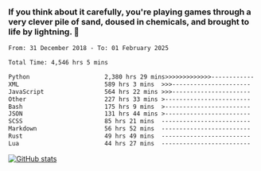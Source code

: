 ### If you think about it carefully, you're playing games through a very clever pile of sand, doused in chemicals, and brought to life by lightning.  👋


<!--START_SECTION:waka-->

```txt
From: 31 December 2018 - To: 01 February 2025

Total Time: 4,546 hrs 5 mins

Python                     2,380 hrs 29 mins>>>>>>>>>>>>>------------   52.37 %
XML                        589 hrs 3 mins  >>>----------------------   12.96 %
JavaScript                 564 hrs 22 mins >>>----------------------   12.42 %
Other                      227 hrs 33 mins >------------------------   05.01 %
Bash                       175 hrs 9 mins  >------------------------   03.85 %
JSON                       131 hrs 44 mins >------------------------   02.90 %
SCSS                       85 hrs 21 mins  -------------------------   01.88 %
Markdown                   56 hrs 52 mins  -------------------------   01.25 %
Rust                       49 hrs 49 mins  -------------------------   01.10 %
Lua                        44 hrs 27 mins  -------------------------   00.98 %
```

<!--END_SECTION:waka-->

[![GitHub stats](https://github-readme-stats.vercel.app/api?username=XenophonLXH&show_icons=true&theme=dark)](https://github.com/anuraghazra/github-readme-stats)

